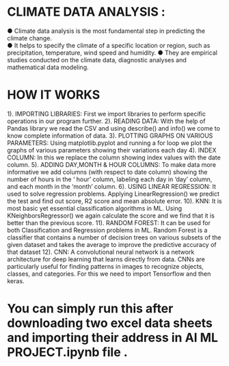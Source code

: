 # CLIMATE DATA ANALYSIS : 
 
● Climate data analysis is the most fundamental step in 
predicting the climate change.  
● It helps to specify the climate of a specific location or region, 
such as precipitation, temperature, wind speed and humidity. 
● They are empirical studies conducted on the climate data, 
diagnostic analyses and mathematical data modeling.

# HOW IT WORKS 

1). IMPORTING LIBRARIES: First we import libraries to perform specific operations 
in our program further. 
2). READING DATA: With the help of Pandas library we read the CSV and using 
describe() and info() we come to know complete information of data. 
3). PLOTTING GRAPHS ON VARIOUS PARAMETERS: Using    matplotlib.pyplot and 
running a for loop we plot the graphs of various parameters showing their 
variations each day 
4). INDEX COLUMN: In this we replace the column showing index values with the 
date column. 
5). ADDING DAY,MONTH & HOUR COLUMNS: To make data more informative we 
add columns (with respect to date column)  showing the number of hours in the ‘ 
hour’ column, labeling each day in ‘day’ column, and each month in the ‘month’ 
column. 
6). USING LINEAR REGRESSION: It used to solve regression problems. Applying 
LinearRegression() we predict the test and find out score, R2 score and mean 
absolute error. 
10). KNN: It is most basic yet essential classification algorithms in ML. Using 
KNeighborsRegressor() we again calculate the score and we find that it is better 
than the previous score. 
11). RANDOM FOREST: It can be used for both Classification and Regression 
problems in ML. Random Forest is a classifier that contains a number of decision 
trees on various subsets of the given dataset and takes the average to improve the 
predictive accuracy of that dataset 
12). CNN: A convolutional neural network  is a network architecture for deep 
learning that learns directly from data. CNNs are particularly useful for finding 
patterns in images to recognize objects, classes, and categories. For this we need 
to import Tensorflow and then keras. 

# You can simply run this after downloading two excel data sheets and importing their address in AI ML PROJECT.ipynb file . 
